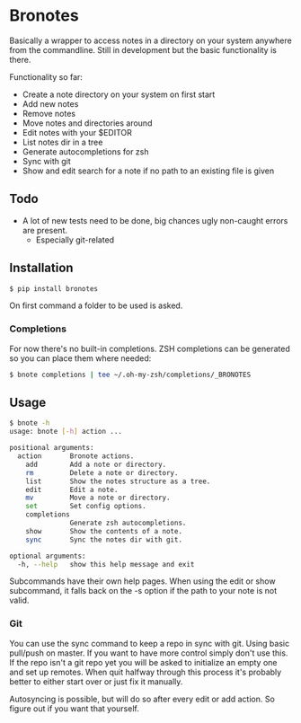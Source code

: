 # Bronotes

Basically a wrapper to access notes in a directory on your system anywhere from the commandline.
Still in development but the basic functionality is there.

Functionality so far:
  * Create a note directory on your system on first start
  * Add new notes
  * Remove notes
  * Move notes and directories around
  * Edit notes with your $EDITOR
  * List notes dir in a tree
  * Generate autocompletions for zsh
  * Sync with git
  * Show and edit search for a note if no path to an existing file is given

## Todo

  * A lot of new tests need to be done, big chances ugly non-caught errors are present.
    * Especially git-related

## Installation

```bash
$ pip install bronotes
```

On first command a folder to be used is asked.

### Completions

For now there's no built-in completions.
ZSH completions can be generated so you can place them where needed:
```bash
$ bnote completions | tee ~/.oh-my-zsh/completions/_BRONOTES
```

## Usage

```bash
$ bnote -h
usage: bnote [-h] action ...

positional arguments:
  action       Bronote actions.
    add        Add a note or directory.
    rm         Delete a note or directory.
    list       Show the notes structure as a tree.
    edit       Edit a note.
    mv         Move a note or directory.
    set        Set config options.
    completions
               Generate zsh autocompletions.
    show       Show the contents of a note.
    sync       Sync the notes dir with git.

optional arguments:
  -h, --help   show this help message and exit
```

Subcommands have their own help pages.
When using the edit or show subcommand, it falls back on the -s option if the path to your note is not valid.

### Git

You can use the sync command to keep a repo in sync with git. Using basic pull/push on master.
If you want to have more control simply don't use this.
If the repo isn't a git repo yet you will be asked to initialize an empty one and set up remotes.
When quit halfway through this process it's probably better to either start over or just fix it manually.

Autosyncing is possible, but will do so after every edit or add action. So figure out if you want that yourself.
